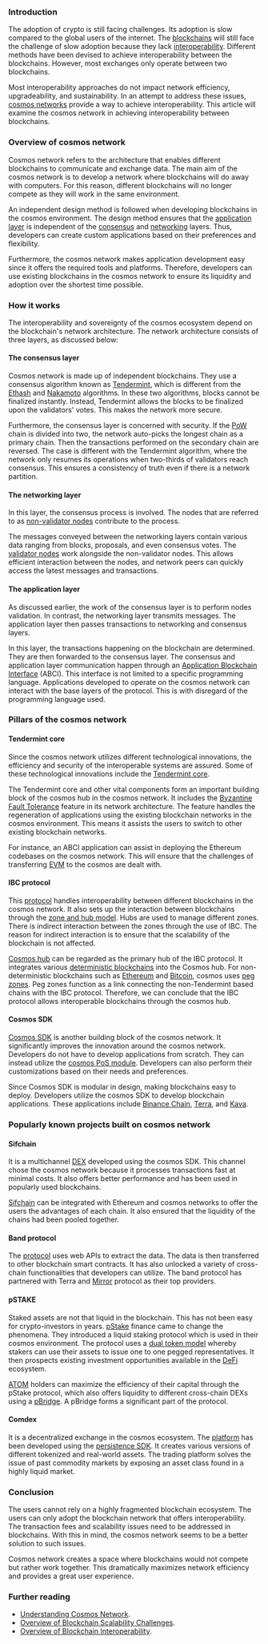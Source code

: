 ﻿### Introduction
The adoption of crypto is still facing challenges. Its adoption is slow compared to the global users of the internet. The [blockchains](https://www.ibm.com/topics/what-is-blockchain) will still face the challenge of slow adoption because they lack [interoperability](https://www.gemini.com/cryptopedia/why-is-interoperability-important-for-blockchain). Different methods have been devised to achieve interoperability between the blockchains. However, most exchanges only operate between two blockchains.

Most interoperability approaches do not impact network efficiency, upgradeability, and sustainability. In an attempt to address these issues, [cosmos networks](https://forkast.news/what-is-cosmos-the-internet-of-blockchains/) provide a way to achieve interoperability. This article will examine the cosmos network in achieving interoperability between blockchains.

### Overview of cosmos network
Cosmos network refers to the architecture that enables different blockchains to communicate and exchange data. The main aim of the cosmos network is to develop a network where blockchains will do away with computers. For this reason, different blockchains will no longer compete as they will work in the same environment.

An independent design method is followed when developing blockchains in the cosmos environment. The design method ensures that the [application layer](https://coinmarketcap.com/alexandria/article/what-are-application-layer-protocols) is independent of the [consensus](https://www.coindesk.com/markets/2017/03/04/a-short-guide-to-blockchain-consensus-protocols/) and [networking](https://www.researchgate.net/figure/The-network-layer-of-a-blockchain-system-is-characterized-by-the-P2P-network-topology_fig1_327484523) layers. Thus, developers can create custom applications based on their preferences and flexibility.

Furthermore, the cosmos network makes application development easy since it offers the required tools and platforms. Therefore, developers can use existing blockchains in the cosmos network to ensure its liquidity and adoption over the shortest time possible.

### How it works
The interoperability and sovereignty of the cosmos ecosystem depend on the blockchain's network architecture. The network architecture consists of three layers, as discussed below:

#### The consensus layer
Cosmos network is made up of independent blockchains. They use a consensus algorithm known as [Tendermint](https://blog.cosmos.network/tendermint-explained-bringing-bft-based-pos-to-the-public-blockchain-domain-f22e274a0fdb), which is different from the [Ethash](https://academy.bit2me.com/en/what-is-the-algorithm-of-ethash-mining/) and [Nakamoto](https://medium.com/nakamo-to/nakamoto-consensus-21cd304f96ff) algorithms. In these two algorithms, blocks cannot be finalized instantly. Instead, Tendermint allows the blocks to be finalized upon the validators' votes. This makes the network more secure.

Furthermore, the consensus layer is concerned with security. If the [PoW](https://www.fool.com/investing/stock-market/market-sectors/financials/cryptocurrency-stocks/proof-of-work) chain is divided into two, the network auto-picks the longest chain as a primary chain. Then the transactions performed on the secondary chain are reversed. The case is different with the Tendermint algorithm, where the network only resumes its operations when two-thirds of validators reach consensus. This ensures a consistency of truth even if there is a network partition.

#### The networking layer
In this layer, the consensus process is involved. The nodes that are referred to as [non-validator nodes](https://loomx.io/developers/en/non-validator-node.html#validator-and-non-validator-nodes) contribute to the process.

The messages conveyed between the networking layers contain various data ranging from blocks, proposals, and even consensus votes. The [validator nodes](https://learn.radixdlt.com/article/what-is-a-validator-node) work alongside the non-validator nodes. This allows efficient interaction between the nodes, and network peers can quickly access the latest messages and transactions.

#### The application layer
As discussed earlier, the work of the consensus layer is to perform nodes validation. In contrast, the networking layer transmits messages. The application layer then passes transactions to networking and consensus layers.

In this layer, the transactions happening on the blockchain are determined. They are then forwarded to the consensus layer. The consensus and application layer communication happen through an [Application Blockchain Interface](https://blog.cosmos.network/abci-the-application-blockchain-interface-f1bd8278cdd7) (ABCI). This interface is not limited to a specific programming language. Applications developed to operate on the cosmos network can interact with the base layers of the protocol. This is with disregard of the programming language used.

### Pillars of the cosmos network
#### Tendermint core
Since the cosmos network utilizes different technological innovations, the efficiency and security of the interoperable systems are assured. Some of these technological innovations include the [Tendermint core](https://tendermint.com/core/).

The Tendermint core and other vital components form an important building block of the cosmos hub in the cosmos network. It includes the [Byzantine Fault Tolerance](https://www.fool.com/investing/stock-market/market-sectors/financials/cryptocurrency-stocks/byzantine-fault-tolerance) feature in its network architecture. The feature handles the regeneration of applications using the existing blockchain networks in the cosmos environment. This means it assists the users to switch to other existing blockchain networks.

For instance, an ABCI application can assist in deploying the Ethereum codebases on the cosmos network. This will ensure that the challenges of transferring [EVM](https://ethereum.org/en/developers/docs/evm/) to the cosmos are dealt with.

#### IBC protocol
This [protocol](https://ibcprotocol.org/) handles interoperability between different blockchains in the cosmos network. It also sets up the interaction between blockchains through the [zone and hub model](https://www.preethikasireddy.com/post/how-does-cosmos-work-how-does-it-compare-to-bitcoin-and-ethereum-part-2). Hubs are used to manage different zones. There is indirect interaction between the zones through the use of IBC. The reason for indirect interaction is to ensure that the scalability of the blockchain is not affected.

[Cosmos hub](https://hub.cosmos.network/main/hub-overview/overview.html) can be regarded as the primary hub of the IBC protocol. It integrates various [deterministic blockchains](https://alacritys.net/2020/07/03/what-is-determinism-in-a-blockchain-network/) into the Cosmos hub. For non-deterministic blockchains such as [Ethereum](https://ethereum.org/en/) and [Bitcoin](https://bitcoin.org/en/), cosmos uses [peg zones](https://blog.cosmos.network/the-internet-of-blockchains-how-cosmos-does-interoperability-starting-with-the-ethereum-peg-zone-8744d4d2bc3f#:~:text=A%20peg%20zone%20is%20an,chains%20like%20Bitcoin%20or%20Ethereum.). Peg zones function as a link connecting the non-Tendermint based chains with the IBC protocol. Therefore, we can conclude that the IBC protocol allows interoperable blockchains through the cosmos hub.

#### Cosmos SDK
[Cosmos SDK](https://v1.cosmos.network/sdk) is another building block of the cosmos network. It significantly improves the innovation around the cosmos network. Developers do not have to develop applications from scratch. They can instead utilize the [cosmos PoS module](https://runtimeverification.com/blog/cosmos-modules-documentation/). Developers can also perform their customizations based on their needs and preferences.

Since Cosmos SDK is modular in design, making blockchains easy to deploy. Developers utilize the cosmos SDK to develop blockchain applications. These applications include [Binance Chain](https://www.binance.com/en), [Terra](https://www.terra.money/), and [Kava](https://www.kava.io/).

### Popularly known projects built on cosmos network
#### Sifchain
It is a multichannel [DEX](https://www.coinbase.com/learn/crypto-basics/what-is-a-dex) developed using the cosmos SDK. This channel chose the cosmos network because it processes transactions fast at minimal costs. It also offers better performance and has been used in popularly used blockchains. 

[Sifchain](https://sifchain.finance/) can be integrated with Ethereum and cosmos networks to offer the users the advantages of each chain. It also ensured that the liquidity of the chains had been pooled together.

#### Band protocol
The [protocol](https://bandprotocol.com/bandchain) uses web APIs to extract the data. The data is then transferred to other blockchain smart contracts. It has also unlocked a variety of cross-chain functionalities that developers can utilize. The band protocol has partnered with Terra and [Mirror](https://www.mirror.finance/) protocol as their top providers.

#### pSTAKE
Staked assets are not that liquid in the blockchain. This has not been easy for crypto-investors in years. [pStake](https://pstake.finance/) finance came to change the phenomena. They introduced a liquid staking protocol which is used in their cosmos environment. The protocol uses a [dual token model](https://phemex.com/academy/what-is-the-dual-token-model) whereby stakers can use their assets to issue one to one pegged representatives. It then prospects existing investment opportunities available in the [DeFi](https://www.coinbase.com/learn/crypto-basics/what-is-defi) ecosystem.

[ATOM](https://www.kraken.com/learn/what-is-cosmos-atom) holders can maximize the efficiency of their capital through the pStake protocol, which also offers liquidity to different cross-chain DEXs using a [pBridge](https://docs.pstake.finance/Asset_Issuance_using_the_Bridge/). A pBridge forms a significant part of the protocol.

#### Comdex
It is a decentralized exchange in the cosmos ecosystem. The [platform](https://comdex.one/home) has been developed using the [persistence SDK](https://medium.com/@idiojames99/all-there-is-to-know-about-persistence-sdk-and-persistence-dapp-s-842dda7749a2). It creates various versions of different tokenized and real-world assets. The trading platform solves the issue of past commodity markets by exposing an asset class found in a highly liquid market.

### Conclusion
The users cannot rely on a highly fragmented blockchain ecosystem. The users can only adopt the blockchain network that offers interoperability. The transaction fees and scalability issues need to be addressed in blockchains. With this in mind, the cosmos network seems to be a better solution to such issues. 

Cosmos network creates a space where blockchains would not compete but rather work together. This dramatically maximizes network efficiency and provides a great user experience.

### Further reading
- [Understanding Cosmos Network](https://medium.com/onomy-protocol/understanding-cosmos-the-internet-of-blockchains-fc3aa25689a0).
- [Overview of Blockchain Scalability Challenges](https://101blockchains.com/blockchain-scalability-challenges/).
- [Overview of Blockchain Interoperability](https://www.analyticssteps.com/blogs/all-about-blockchain-interoperability-2022).